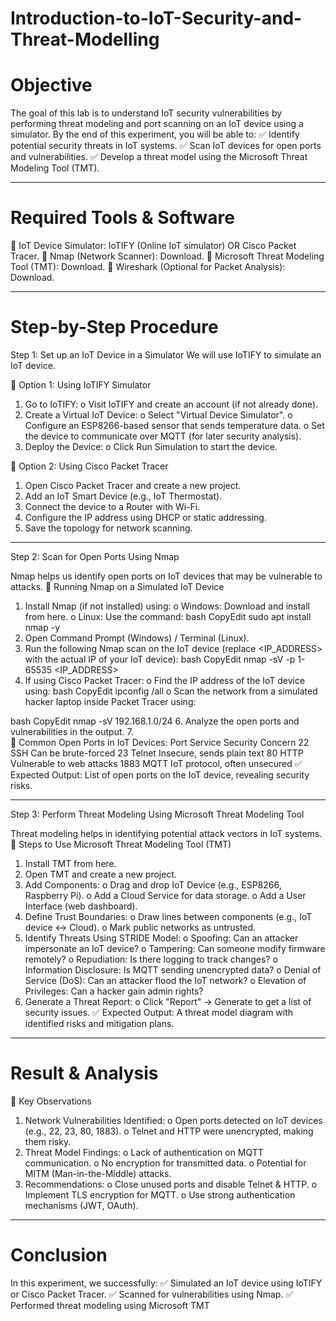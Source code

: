 # Introduction-to-IoT-Security-and-Threat-Modelling

# Objective
The goal of this lab is to understand IoT security vulnerabilities by performing threat modeling and port scanning on an IoT device using a simulator.
By the end of this experiment, you will be able to:
✅ Identify potential security threats in IoT systems.
✅ Scan IoT devices for open ports and vulnerabilities.
✅ Develop a threat model using the Microsoft Threat Modeling Tool (TMT).
________________________________________
# Required Tools & Software
🔹 IoT Device Simulator: IoTIFY (Online IoT simulator) OR Cisco Packet Tracer.
🔹 Nmap (Network Scanner): Download.
🔹 Microsoft Threat Modeling Tool (TMT): Download.
🔹 Wireshark (Optional for Packet Analysis): Download.
________________________________________
# Step-by-Step Procedure
Step 1: Set up an IoT Device in a Simulator
We will use IoTIFY to simulate an IoT device.

🔹 Option 1: Using IoTIFY Simulator

1.	Go to IoTIFY:
o	Visit IoTIFY and create an account (if not already done).
2.	Create a Virtual IoT Device:
o	Select "Virtual Device Simulator".
o	Configure an ESP8266-based sensor that sends temperature data.
o	Set the device to communicate over MQTT (for later security analysis).
4.	Deploy the Device:
o	Click Run Simulation to start the device.

🔹 Option 2: Using Cisco Packet Tracer
1.	Open Cisco Packet Tracer and create a new project.
2.	Add an IoT Smart Device (e.g., IoT Thermostat).
3.	Connect the device to a Router with Wi-Fi.
4.	Configure the IP address using DHCP or static addressing.
5.	Save the topology for network scanning.
________________________________________
Step 2: Scan for Open Ports Using Nmap

Nmap helps us identify open ports on IoT devices that may be vulnerable to attacks.
🔹 Running Nmap on a Simulated IoT Device
1.	Install Nmap (if not installed) using:
o	Windows: Download and install from here.
o	Linux: Use the command:
bash
CopyEdit
sudo apt install nmap -y
2.	Open Command Prompt (Windows) / Terminal (Linux).
3.	Run the following Nmap scan on the IoT device (replace <IP_ADDRESS> with the actual IP of your IoT device):
bash
CopyEdit
nmap -sV -p 1-65535 <IP_ADDRESS>
4.	If using Cisco Packet Tracer:
o	Find the IP address of the IoT device using:
bash
CopyEdit
ipconfig /all
o	Scan the network from a simulated hacker laptop inside Packet Tracer using:

bash
CopyEdit
nmap -sV 192.168.1.0/24
6.	Analyze the open ports and vulnerabilities in the output.
7.	
🔹 Common Open Ports in IoT Devices:
Port	Service	Security Concern
22	SSH	Can be brute-forced
23	Telnet	Insecure, sends plain text
80	HTTP	Vulnerable to web attacks
1883	MQTT	IoT protocol, often unsecured
✅ Expected Output: List of open ports on the IoT device, revealing security risks.
________________________________________

Step 3: Perform Threat Modeling Using Microsoft Threat Modeling Tool

Threat modeling helps in identifying potential attack vectors in IoT systems.
🔹 Steps to Use Microsoft Threat Modeling Tool (TMT)
1.	Install TMT from here.
2.	Open TMT and create a new project.
3.	Add Components:
o	Drag and drop IoT Device (e.g., ESP8266, Raspberry Pi).
o	Add a Cloud Service for data storage.
o	Add a User Interface (web dashboard).
4.	Define Trust Boundaries:
o	Draw lines between components (e.g., IoT device ↔ Cloud).
o	Mark public networks as untrusted.
5.	Identify Threats Using STRIDE Model:
o	Spoofing: Can an attacker impersonate an IoT device?
o	Tampering: Can someone modify firmware remotely?
o	Repudiation: Is there logging to track changes?
o	Information Disclosure: Is MQTT sending unencrypted data?
o	Denial of Service (DoS): Can an attacker flood the IoT network?
o	Elevation of Privileges: Can a hacker gain admin rights?
6.	Generate a Threat Report:
o	Click "Report" → Generate to get a list of security issues.
✅ Expected Output: A threat model diagram with identified risks and mitigation plans.
________________________________________
# Result & Analysis
🔹 Key Observations
1.	Network Vulnerabilities Identified:
o	Open ports detected on IoT devices (e.g., 22, 23, 80, 1883).
o	Telnet and HTTP were unencrypted, making them risky.
2.	Threat Model Findings:
o	Lack of authentication on MQTT communication.
o	No encryption for transmitted data.
o	Potential for MITM (Man-in-the-Middle) attacks.
3.	Recommendations:
o	Close unused ports and disable Telnet & HTTP.
o	Implement TLS encryption for MQTT.
o	Use strong authentication mechanisms (JWT, OAuth).
________________________________________
# Conclusion
In this experiment, we successfully:
✅ Simulated an IoT device using IoTIFY or Cisco Packet Tracer.
✅ Scanned for vulnerabilities using Nmap.
✅ Performed threat modeling using Microsoft TMT
